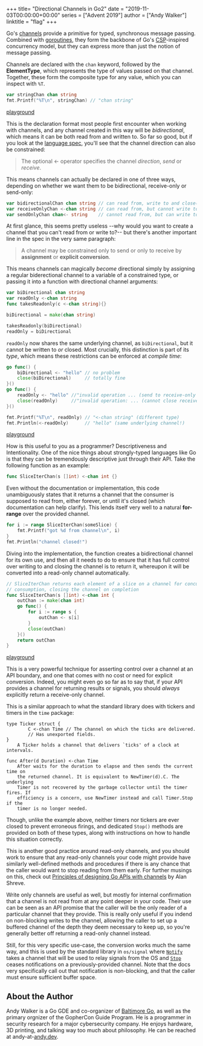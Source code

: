 +++
title= "Directional Channels in Go2"
date = "2019-11-03T00:00:00+00:00"
series = ["Advent 2019"]
author = ["Andy Walker"]
linktitle = "flag"
+++

Go's [channels](https://tour.golang.org/concurrency/2) provide a primitive for typed, synchronous message passing. Combined with [goroutines](https://tour.golang.org/concurrency/1), they form the backbone of Go's [CSP](https://en.wikipedia.org/wiki/Communicating_sequential_processes)-inspired concurrency model, but they can express more than just the notion of message passing.

Channels are declared with the `chan` keyword, followed by the **ElementType**, which represents the type of values passed on that channel. Together, these form the composite type for any value, which you can inspect with `%T`.

```go
var stringChan chan string
fmt.Printf("%T\n", stringChan) // "chan string"
```
[playground](https://play.golang.org/p/F58BWz2HJEZ)

This is the declaration format most people first encounter when working with channels, and any channel created in this way will be *bidirectional*, which means it can be both read from and written to. So far so good, but if you look at the [language spec](https://golang.org/ref/spec#Channel_types), you'll see that the channel direction can also be constrained:

> The optional <- operator specifies the channel *direction*, *send* or *receive*.

This means channels can actually be declared in one of three ways, depending on whether we want them to be bidirectional, receive-only or send-only:

```go
var bidirectionalChan chan string // can read from, write to and close()
var receiveOnlyChan <-chan string // can read from, but cannot write to or close()
var sendOnlyChan chan<- string    // cannot read from, but can write to and close()
```

At first glance, this seems pretty useless --why would you want to create a channel that you can't read from or write to?-- but there's another important line in the spec in the very same paragraph:

> A channel may be constrained only to send or only to receive by **assignment** or **explicit conversion**.

This means channels can magically _become_ directional simply by assigning a regular biderectional channel to a variable of a constrained type, or passing it into a function with directional channel arguments:

```go
var biDirectional chan string
var readOnly <-chan string
func takesReadonly(c <-chan string){}

biDirectional = make(chan string)

takesReadonly(biDirectional)
readOnly = biDirectional
```

`readOnly` now shares the same underlying channel, as `biDirectional`, but it cannot be written to *or* closed. Most crucially, this distinction is part of its *type*, which means these restrictions can be enforced at *compile time*:

```go
go func() {
    biDirectional <- "hello" // no problem
    close(biDirectional)     // totally fine
}()
go func() {
    readOnly <- "hello" //"invalid operation ... (send to receive-only type <-chan string)"
    close(readOnly)     //"invalid operation: ... (cannot close receive-only channel)"
}()

fmt.Printf("%T\n", readOnly) // "<-chan string" (different type)
fmt.Println(<-readOnly)      // "hello" (same underlying channel!)
```
[playground](https://play.golang.org/p/y1xe8R9wQHK)

How is this useful to you as a programmer? Descriptiveness and Intentionality. One of the nice things about strongly-typed languages like Go is that they can be tremendously descriptive just through their API. Take the following function as an example:

```go
func SliceIterChan(s []int) <-chan int {}
```

Even without the documentation or implementation, this code unambiguously states that it returns a channel that the consumer is supposed to read from, either forever, or until it's closed (which documentation can help clarify). This lends itself very well to a natural **for-range** over the provided channel.

```go
for i := range SliceIterChan(someSlice) {
    fmt.Printf("got %d from channel\n", i)
}
fmt.Println("channel closed!")
```

Diving into the implementation, the function creates a bidirectional channel for its own use, and then all it needs to do to ensure that it has full control over writing to and closing the channel is to return it, whereupon it will be converted into a read-only channel automatically.

```go
// SliceIterChan returns each element of a slice on a channel for concurrent
// consumption, closing the channel on completion
func SliceIterChan(s []int) <-chan int {
	outChan := make(chan int)
	go func() {
		for i := range s {
			outChan <- s[i]
		}
		close(outChan)
	}()
	return outChan
}
```
[playground](https://play.golang.org/p/nGMksaNgxAg)

This is a very powerful technique for asserting control over a channel at an API boundary, and one that comes with no cost or need for explicit conversion. Indeed, you might even go so far as to say that, if your API provides a channel for returning results or signals, you should *always* explicitly return a receive-only channel.

This is a similar approach to what the standard library does with tickers and timers in the `time` package:

```
type Ticker struct {
        C <-chan Time // The channel on which the ticks are delivered.
        // Has unexported fields.
}
    A Ticker holds a channel that delivers `ticks' of a clock at intervals.

func After(d Duration) <-chan Time
    After waits for the duration to elapse and then sends the current time on
    the returned channel. It is equivalent to NewTimer(d).C. The underlying
    Timer is not recovered by the garbage collector until the timer fires. If
    efficiency is a concern, use NewTimer instead and call Timer.Stop if the
    timer is no longer needed.
```

Though, unlike the example above, neither timers nor tickers are ever closed to prevent erroneous firings, and dedicated `Stop()` methods are provided on both of these types, along with instructions on how to handle this situation correctly.

This is another good practice around read-only channels, and you should work to ensure that any read-only channels your code might provide have similarly well-defined methods and procedures if there is any chance that the caller would want to stop reading from them early. For further musings on this, check out [Principles of designing Go APIs with channels](https://inconshreveable.com/07-08-2014/principles-of-designing-go-apis-with-channels/) by Alan Shreve.

Write only channels are useful as well, but mostly for internal confirmation that a channel is not read from at any point deeper in your code. Their use can be seen as an API promise that the caller will be the only reader of a particular channel that they provide. This is really only useful if you indend on non-blocking writes to the channel, allowing the caller to set up a buffered channel of the depth they deem necessary to keep up, so you're generally better off returning a read-only channel instead.

Still, for this very specific use-case, the conversion works much the same way, and this is used by the standard library in `os/signal` where [`Notify`](https://golang.org/pkg/os/signal/#Notify) takes a channel that will be used to relay signals from the OS and [`Stop`](https://golang.org/pkg/os/signal/#Stop) ceases notifications on a previously-provided channel. Note that the docs very specifically call out that notification is non-blocking, and that the caller must ensure sufficient buffer space.

## About the Author
Andy Walker is a Go GDE and co-organizer of [Baltimore Go](https://www.meetup.com/BaltimoreGolang/), as well as the primary orgnizer of the GopherCon Guide Program. He is a programmer in security research for a major cybersecurity company. He enjoys hardware, 3D printing, and talking way too much about philosophy. He can be reached at andy-at-[andy.dev](https://andy.dev).
